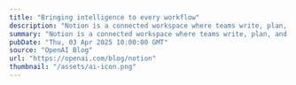 ```yaml
---
title: "Bringing intelligence to every workflow"
description: "Notion is a connected workspace where teams write, plan, and organize everything from meeting notes to product roadmaps. Today, it’s also a deeply AI-powered platform, used by millions to summarize content, generate writing, and ask questions in natural language across their entire workspace."
summary: "Notion is a connected workspace where teams write, plan, and organize everything from meeting notes to product roadmaps. Today, it’s also a deeply AI-powered platform, used by millions to summarize content, generate writing, and ask questions in natural language across their entire workspace."
pubDate: "Thu, 03 Apr 2025 10:00:00 GMT"
source: "OpenAI Blog"
url: "https://openai.com/blog/notion"
thumbnail: "/assets/ai-icon.png"
---
```


